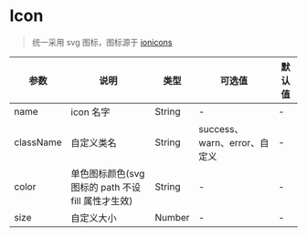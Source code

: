 # Icon

> 统一采用 svg 图标，图标源于 [ionicons](https://github.com/ionic-team/ionicons)

| 参数      | 说明                                       | 类型   | 可选值 | 默认值 |
| --------- | ------------------------------------------ | ------ | ------ | ------ |
| name      | icon 名字                                  | String | -      | -      |
| className | 自定义类名                                 | String | success、warn、error、自定义     | -      |
| color     | 单色图标颜色(svg 图标的 path 不设 fill 属性才生效) | String | -      | -      |
| size      | 自定义大小                                 | Number | -      | -      |

